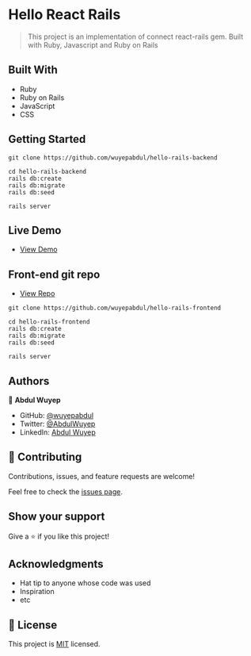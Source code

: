 # Hello React Rails

> This project is an implementation of connect react-rails gem. Built with Ruby, Javascript and Ruby on Rails

## Built With

- Ruby
- Ruby on Rails
- JavaScript
- CSS

## Getting Started

```
git clone https://github.com/wuyepabdul/hello-rails-backend

cd hello-rails-backend
rails db:create
rails db:migrate
rails db:seed

rails server

```

## Live Demo
- [View Demo](https://duls-react-rails-frontend.herokuapp.com/)

## Front-end git repo
- [View Repo](https://github.com/wuyepabdul/hello-rails-frontend)

```
git clone https://github.com/wuyepabdul/hello-rails-frontend

cd hello-rails-frontend
rails db:create
rails db:migrate
rails db:seed

rails server

```

## Authors

👤 **Abdul Wuyep**

- GitHub: [@wuyepabdul](https://github.com/wuyepabdul)
- Twitter: [@AbdulWuyep](https://twitter.com/AbdulWuyep)
- LinkedIn: [Abdul Wuyep](https://www.linkedin.com/in/abdul-wuyep/)


## 🤝 Contributing

Contributions, issues, and feature requests are welcome!

Feel free to check the [issues page](../../issues/).

## Show your support

Give a ⭐️ if you like this project!

## Acknowledgments

- Hat tip to anyone whose code was used
- Inspiration
- etc

## 📝 License

This project is [MIT](./MIT.md) licensed.